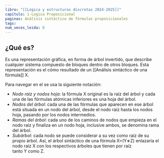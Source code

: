 ```yaml
---
libro: "[[Lógica y estructuras discretas 2024-2025]]"
capítulo: 1-Logica Proposicional
paginas: Análisis sintáctico de fórmulas proposicionales
tags: 
num_veces_leida: 0
---
```

## ¿Qué es?

Es una representación gráfica, en forma de árbol invertido, que describe cualquier sistema compuesto de bloques dentro de otros bloques. Esta representación es el cómo resultado de un [[Análisis sintáctico de una fórmula]] X.

Para navegar en el se usa la siguiente notación:
- _Nodo raíz y nodos hoja_: la fórmula X original es la raíz del árbol y cada una de las fórmulas atómicas inferiores es una hoja del árbol.
- _Nodos del árbol_: cada una de las fórmulas que aparecen en ese árbol está situada en un nodo del árbol, desde el nodo raíz hasta los nodos hoja, pasando por los nodos intermedios.
- _Ramas del árbol_: cada uno de los caminos de nodos que empieza en el nodo raíz y finaliza en un nodo hoja, inclusive ambos, se denomina rama del árbol.
- _Subárbol_: cada nodo se puede considerar a su vez como raíz de su propio árbol. Así, el árbol sintáctico de una fórmula X=(Y∗Z) enlazaría el nodo raíz X con los respectivos árboles que tienen por raíz tanto Y como Z.